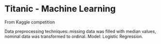 # Titanic - Machine Learning

From Kaggle competition

Data preprocessing techniques: missing data was filled with median values, nominal data was transformed to ordinal. Model: Logistic Regression.
